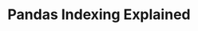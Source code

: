 ---
layout: post
title:  "Pandas Indexing Explained"
summary: "Pandas is a best friend to a Data Scientist, and index is the invisible soul behind pandas"
cover: "https://scitechdaily.com/images/Ailurarctos-Reconstruction-777x504.jpg?ezimgfmt=ngcb1/notWebP"
tags : ["python", "data science"]

published: false
---